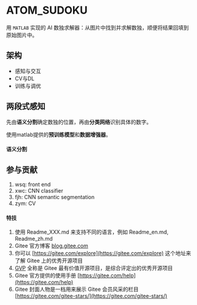 # ATOM_SUDOKU

用 `MATLAB` 实现的 AI 数独求解器：从图片中找到并求解数独，顺便将结果回填到原始图片中。



## 架构

+ 感知与交互
+ CV与DL
+ 训练与调优



## 两段式感知

先由**语义分割**确定数独的位置，再由**分类网络**识别具体的数字。

使用matlab提供的**预训练模型**和**数据增强器**。

#### 语义分割





## 参与贡献

1.  wsq: front end
1.  xwc: CNN classifier
1.  fjh: CNN semantic segmentation
1.  zym: CV


#### 特技

1.  使用 Readme\_XXX.md 来支持不同的语言，例如 Readme\_en.md, Readme\_zh.md
2.  Gitee 官方博客 [blog.gitee.com](https://blog.gitee.com)
3.  你可以 [https://gitee.com/explore](https://gitee.com/explore) 这个地址来了解 Gitee 上的优秀开源项目
4.  [GVP](https://gitee.com/gvp) 全称是 Gitee 最有价值开源项目，是综合评定出的优秀开源项目
5.  Gitee 官方提供的使用手册 [https://gitee.com/help](https://gitee.com/help)
6.  Gitee 封面人物是一档用来展示 Gitee 会员风采的栏目 [https://gitee.com/gitee-stars/](https://gitee.com/gitee-stars/)
